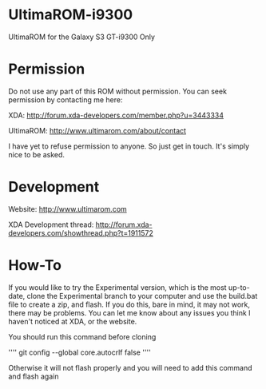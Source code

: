 UltimaROM-i9300
===============

UltimaROM for the Galaxy S3 GT-i9300 Only

Permission
==========

Do not use any part of this ROM without permission. You can seek permission by contacting me here:

XDA: http://forum.xda-developers.com/member.php?u=3443334

UltimaROM: http://www.ultimarom.com/about/contact

I have yet to refuse permission to anyone. So just get in touch. It's simply nice to be asked.

Development
===========

Website: http://www.ultimarom.com

XDA Development thread: http://forum.xda-developers.com/showthread.php?t=1911572

How-To
======

If you would like to try the Experimental version, which is the most up-to-date, clone the Experimental branch to your computer and use the build.bat file to create a zip, and flash. If you do this, bare in mind, it may not work, there may be problems. You can let me know about any issues you think I haven't noticed at XDA, or the website.

You should run this command before cloning

''''
git config --global core.autocrlf false
''''

Otherwise it will not flash properly and you will need to add this command and flash again